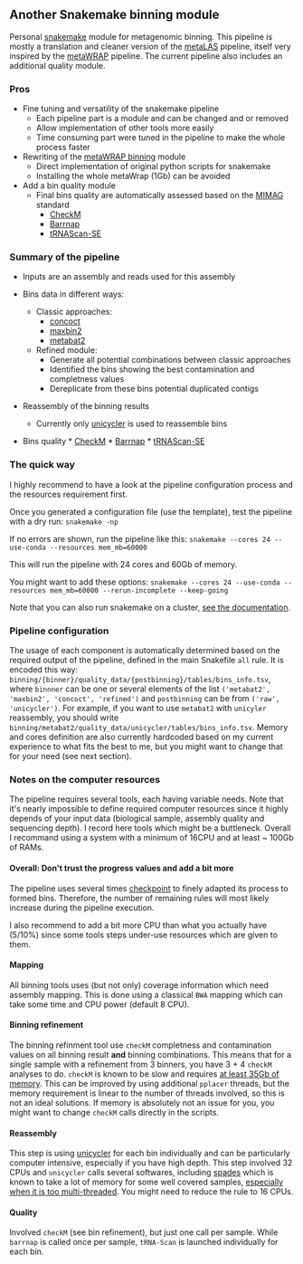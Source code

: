 ## Another Snakemake binning module

Personal [snakemake](https://snakemake.readthedocs.io/en/stable/) module for metagenomic binning. This pipeline is mostly a translation and cleaner version of the [metaLAS](https://github.com/SeanChenHCY/metaLAS) pipeline, itself very inspired by the [metaWRAP](https://github.com/bxlab/metaWRAP) pipeline. The current pipeline also includes an additional quality module. 

### Pros

* Fine tuning and versatility of the snakemake pipeline
	* Each pipeline part is a module and can be changed and or removed
	* Allow implementation of other tools more easily
	* Time consuming part were tuned in the pipeline to make the whole process faster
* Rewriting of the [metaWRAP binning](https://i.imgur.com/JL665Qo.png) module
	* Direct implementation of original python scripts for snakemake
	* Installing the whole metaWrap (1Gb) can be avoided
* Add a bin quality module
	* Final bins quality are automatically assessed based on the [MIMAG](https://www.nature.com/articles/nbt.3893) standard
		* [CheckM](https://ecogenomics.github.io/CheckM/)
		* [Barrnap](https://github.com/tseemann/barrnap)
		* [tRNAScan-SE](http://lowelab.ucsc.edu/tRNAscan-SE/)

###  Summary of the pipeline

* Inputs are an assembly and reads used for this assembly

* Bins data in different ways:
	* Classic approaches:
		* [concoct](https://github.com/BinPro/CONCOCT)
		* [maxbin2](https://sourceforge.net/projects/maxbin2/)
		* [metabat2](https://bitbucket.org/berkeleylab/metabat/src)
	* Refined module:
		* Generate all potential combinations between classic approaches
		* Identified the bins showing the best contamination and completness values
		* Dereplicate from these bins potential duplicated contigs
* Reassembly of the binning results
	* Currently only [unicycler](https://github.com/rrwick/Unicycler) is used to reassemble bins
* Bins quality
		* [CheckM](https://ecogenomics.github.io/CheckM/)
		* [Barrnap](https://github.com/tseemann/barrnap)
		* [tRNAScan-SE](http://lowelab.ucsc.edu/tRNAscan-SE/)

### The quick way

I highly recommend to have a look at the pipeline configuration process and the resources requirement first.

Once you generated a configuration file (use the template), test the pipeline with a dry run:
`snakemake -np`

If no errors are shown, run the pipeline like this:
`snakemake --cores 24 --use-conda --resources mem_mb=60000`

This will run the pipeline with 24 cores and 60Gb of memory.

You might want to add these options:
`snakemake --cores 24 --use-conda --resources mem_mb=60000 --rerun-incomplete --keep-going`

Note that you can also run snakemake on a cluster, [see the documentation](https://snakemake.readthedocs.io/en/stable/executing/cluster.html).

### Pipeline configuration

The usage of each component is automatically determined based on the required output of the pipeline, defined in the main Snakefile `all` rule. It is encoded this way: `binning/{binner}/quality_data/{postbinning}/tables/bins_info.tsv`, where `binnner` can be  one or several elements of the list `('metabat2', 'maxbin2', 'concoct', 'refined')` and `postbinning` can be from `('raw', 'unicycler')`. For example, if you want to use `metabat2` with `unicyler` reassembly, you should write `binning/metabat2/quality_data/unicycler/tables/bins_info.tsv`. Memory and cores definition are also currently hardcoded based on my current experience to what fits the best to me, but you might want to change that for your need (see next section).

### Notes on the computer resources

The pipeline requires several tools, each having variable needs. Note that it's nearly impossible to define required computer resources since it highly depends of your input data (biological sample, assembly quality and sequencing depth). I record here tools which might be a buttleneck. Overall I recommand using a system with a minimum of 16CPU and at least ~ 100Gb of RAMs.

#### Overall: Don't trust the progress values and add a bit more

The pipeline uses several times [checkpoint](https://snakemake.readthedocs.io/en/stable/snakefiles/rules.html#data-dependent-conditional-execution)  to finely adapted its process to formed bins. Therefore, the number of remaining rules will most likely increase during the pipeline execution. 

I also recommend to add a bit more CPU than what you actually have (5/10%) since some tools steps under-use resources which are given to them.

#### Mapping

All binning tools uses (but not only) coverage information which need assembly mapping. This is done using a classical `BWA` mapping which can take some time and CPU power (default 8 CPU).

#### Binning refinement

The binning refinment tool use `checkM` completness and contamination values on all binning result **and** binning combinations. This means that for a single sample with a refinement from 3 binners, you have 3 + 4 ``checkM`` analyses to do. `checkM` is known to be slow and requires [at least 35Gb of memory](https://github-wiki-see.page/m/Ecogenomics/CheckM/wiki/Installation). This can be improved by using additional `pplacer` threads, but the memory requirement is linear to the number of threads involved, so this is not an ideal solutions. If memory is absolutely not an issue for you, you might want to change `checkM` calls directly in the scripts.

#### Reassembly

This step is using [unicycler](https://github.com/rrwick/Unicycler)  for each bin individually and can be particularly computer intensive, especially if you have high depth. This step involved 32 CPUs and `unicycler` calls several softwares, including [spades](https://www.biostars.org/p/267228/) which is known to take a lot of memory for some well covered samples, [especially when it is too multi-threaded](https://www.biostars.org/p/267228/). You might need to reduce the rule to 16 CPUs. 

#### Quality

Involved `checkM` (see bin refinement), but just one call per sample. While `barrnap` is called once per sample, `tRNA-Scan` is launched individually for each bin.


